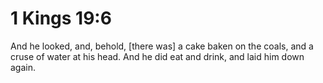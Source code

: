 # 1 Kings 19:6

And he looked, and, behold, [there was] a cake baken on the coals, and a cruse of water at his head. And he did eat and drink, and laid him down again.
